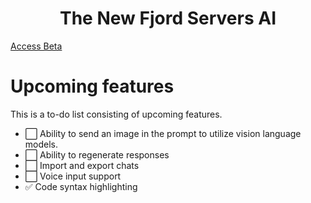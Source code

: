 
<h1 align="center">
  The New Fjord Servers AI
</h1>


[Access Beta](https://tnf.ai.fjordservers.com)

# Upcoming features

This is a to-do list consisting of upcoming features.
- ⬜️ Ability to send an image in the prompt to utilize vision language models.
- ⬜️ Ability to regenerate responses
- ⬜️ Import and export chats
- ⬜️ Voice input support
- ✅ Code syntax highlighting
